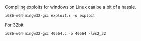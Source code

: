 Compiling exploits for windows on Linux can be a bit of a hassle.



```
i686-w64-mingw32-gcc exploit.c -o exploit
```

For 32bit

```
i686-w64-mingw32-gcc 40564.c -o 40564 -lws2_32
```

